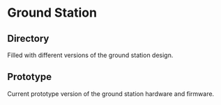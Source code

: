 Ground Station
============

Directory
-------
Filled with different versions of the ground station design.

Prototype
-------
Current prototype version of the ground station hardware and firmware.